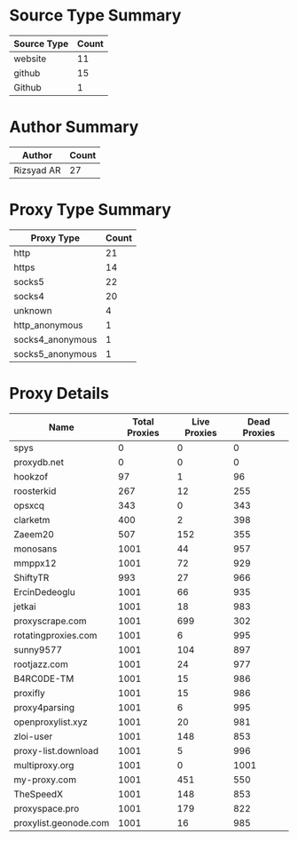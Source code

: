 # Source Type Summary

| Source Type | Count |
|-------------|-------|
| website | 11 |
| github | 15 |
| Github | 1 |


# Author Summary

| Author | Count |
|--------|-------|
| Rizsyad AR | 27 |


# Proxy Type Summary

| Proxy Type | Count |
|------------|-------|
| http | 21 |
| https | 14 |
| socks5 | 22 |
| socks4 | 20 |
| unknown | 4 |
| http_anonymous | 1 |
| socks4_anonymous | 1 |
| socks5_anonymous | 1 |


# Proxy Details

| Name | Total Proxies | Live Proxies | Dead Proxies |
|------|---------------|--------------|---------------|
| spys | 0 | 0 | 0 |
| proxydb.net | 0 | 0 | 0 |
| hookzof | 97 | 1 | 96 |
| roosterkid | 267 | 12 | 255 |
| opsxcq | 343 | 0 | 343 |
| clarketm | 400 | 2 | 398 |
| Zaeem20 | 507 | 152 | 355 |
| monosans | 1001 | 44 | 957 |
| mmppx12 | 1001 | 72 | 929 |
| ShiftyTR | 993 | 27 | 966 |
| ErcinDedeoglu | 1001 | 66 | 935 |
| jetkai | 1001 | 18 | 983 |
| proxyscrape.com | 1001 | 699 | 302 |
| rotatingproxies.com | 1001 | 6 | 995 |
| sunny9577 | 1001 | 104 | 897 |
| rootjazz.com | 1001 | 24 | 977 |
| B4RC0DE-TM | 1001 | 15 | 986 |
| proxifly | 1001 | 15 | 986 |
| proxy4parsing | 1001 | 6 | 995 |
| openproxylist.xyz | 1001 | 20 | 981 |
| zloi-user | 1001 | 148 | 853 |
| proxy-list.download | 1001 | 5 | 996 |
| multiproxy.org | 1001 | 0 | 1001 |
| my-proxy.com | 1001 | 451 | 550 |
| TheSpeedX | 1001 | 148 | 853 |
| proxyspace.pro | 1001 | 179 | 822 |
| proxylist.geonode.com | 1001 | 16 | 985 |
